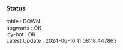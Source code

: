 ### Status


table : DOWN  
hogwarts : OK  
icy-bot : OK  
Latest Update : 2024-06-10 11:08:18.447863
